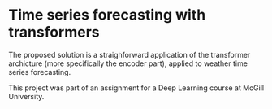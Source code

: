 # Time series forecasting with transformers

The proposed solution is a straighforward application of the transformer archicture (more specifically the encoder part), applied to weather time series forecasting.

This project was part of an assignment for a Deep Learning course at McGill University.
